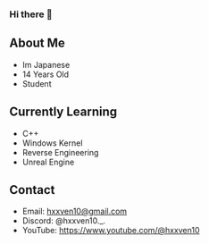 ### Hi there 👋

## About Me 
- Im Japanese
- 14 Years Old
- Student
  
## Currently Learning
- C++
- Windows Kernel
- Reverse Engineering
- Unreal Engine

## Contact
- Email: hxxven10@gmail.com
- Discord: @hxxven10._.
- YouTube: https://www.youtube.com/@hxxven10


